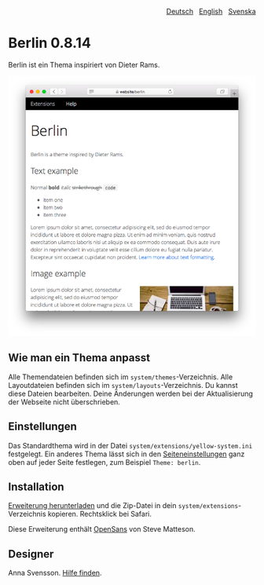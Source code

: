 <p align="right"><a href="README-de.md">Deutsch</a> &nbsp; <a href="README.md">English</a> &nbsp; <a href="README-sv.md">Svenska</a></p>

# Berlin 0.8.14

Berlin ist ein Thema inspiriert von Dieter Rams.

<p align="center"><img src="berlin-screenshot.png?raw=true" alt="Bildschirmfoto"></p>

## Wie man ein Thema anpasst

Alle Themendateien befinden sich im `system/themes`-Verzeichnis. Alle Layoutdateien befinden sich im `system/layouts`-Verzeichnis. Du kannst diese Dateien bearbeiten. Deine Änderungen werden bei der Aktualisierung der Webseite nicht überschrieben.

## Einstellungen

Das Standardthema wird in der Datei `system/extensions/yellow-system.ini` festgelegt. Ein anderes Thema lässt sich in den [Seiteneinstellungen](https://github.com/annaesvensson/yellow-core/tree/main/README-de.md#einstellungen-seite) ganz oben auf jeder Seite festlegen, zum Beispiel `Theme: berlin`. 

## Installation

[Erweiterung herunterladen](https://github.com/annaesvensson/yellow-berlin/archive/main.zip) und die Zip-Datei in dein `system/extensions`-Verzeichnis kopieren. Rechtsklick bei Safari.

Diese Erweiterung enthält [OpenSans](https://fonts.google.com/specimen/Open+Sans) von Steve Matteson.

## Designer

Anna Svensson. [Hilfe finden](https://datenstrom.se/de/yellow/help/).

